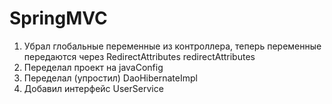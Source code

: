# SpringMVC
1. Убрал глобальные переменные из контроллера, теперь переменные передаются  через RedirectAttributes redirectAttributes
2. Переделал проект на javaConfig
3. Переделал (упростил) DaoHibernateImpl
4. Добавил интерфейс UserService
